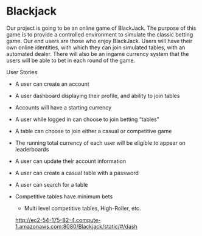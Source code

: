 # Blackjack

Our project is going to be an online game of BlackJack. The purpose of this game is to provide a controlled environment to simulate the classic betting game. Our end users are those who enjoy BlackJack. Users will have their own online identities, with which they can join simulated tables, with an automated dealer. There will also be an ingame currency system that the users will be able to bet in each round of the game.

User Stories
* A user can create an account
* A user dashboard displaying their profile, and ability to join tables
* Accounts will have a starting currency
* A user while logged in can choose to join betting “tables”
* A table can choose to join either a casual or competitive game
* The running total currency of each user will be eligible to appear on leaderboards
* A user can update their account information
* A user can create a casual table with a password 
* A user can search for a table
* Competitive tables have minimum bets 
  * Multi level competitive tables, High-Roller, etc.
  
  http://ec2-54-175-82-4.compute-1.amazonaws.com:8080/Blackjack/static/#/dash
